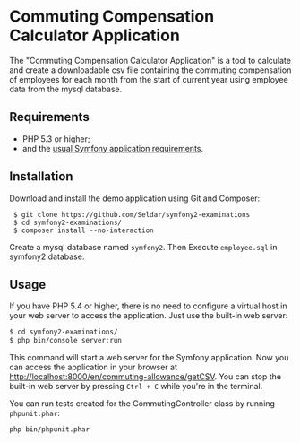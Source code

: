 Commuting Compensation Calculator Application
=============================================

The "Commuting Compensation Calculator Application" is a tool to calculate and create a downloadable csv file containing the commuting compensation of employees for each month from the start of current year using employee data from the mysql database.

Requirements
------------

  * PHP 5.3 or higher;
  * and the [usual Symfony application requirements](http://symfony.com/doc/current/reference/requirements.html).

Installation
------------

Download and install the demo application using Git and Composer:

     $ git clone https://github.com/Seldar/symfony2-examinations
     $ cd symfony2-examinations/
     $ composer install --no-interaction

Create a mysql database named `symfony2`. Then Execute `employee.sql` in symfony2 database.

Usage
-----

If you have PHP 5.4 or higher, there is no need to configure a virtual host
in your web server to access the application. Just use the built-in web server:

```bash
$ cd symfony2-examinations/
$ php bin/console server:run
```

This command will start a web server for the Symfony application. Now you can
access the application in your browser at <http://localhost:8000/en/commuting-allowance/getCSV>. You can
stop the built-in web server by pressing `Ctrl + C` while you're in the
terminal.

You can run tests created for the CommutingController class by running `phpunit.phar`:

```bash
php bin/phpunit.phar
```
